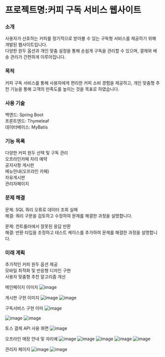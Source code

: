 

<h1> 프로젝트명:커피 구독 서비스 웹사이트 </h1>
<h3>소개</h3>
    사용자가 선호하는 커피를 정기적으로 받아볼 수 있는 구독형 서비스를 제공하기 위해 개발된 웹사이트입니다. <br>
    다양한 원두 옵션과 개인 맞춤 설정을 통해 손쉽게 구독을 관리할 수 있으며, 결제와 배송 관리가 간편하게 이루어집니다.<br>

<h3>목적</h3>
  커피 구독 서비스를 통해 사용자에게 편리한 커피 소비 경험을 제공하고, 개인 맞춤형 추천 기능을 통해 고객의 만족도를 높이는 것을 목표로 하였습니다.<br>

<h3>사용 기술</h3>
  백엔드: Spring Boot<br>
  프론트엔드: Thymeleaf<br>
  데이터베이스: MyBatis<br>
  
<h3>기능 목록</h3>
  다양한 커피 원두 선택 및 구독 관리<br>
  오프라인카페 자리 예약<br>
  공지사항 게시판<br>
  메뉴안내(오프라인 카페)<br>
  자유게시판<br>
  관리자페이지<br>

<h3>문제 해결</h3>
  문제: SQL 쿼리 오류로 데이터 조회 실패<br>
  해결: 쿼리 구문을 검토하고 수정하여 문제를 해결한 과정을 설명합니다.<br>

  문제: 컨트롤러에서 잘못된 응답 반환<br>
  해결: 반환 타입을 조정하고 테스트 케이스를 추가하여 문제를 해결한 과정을 설명합니다.<br>

<h3>미래 계획</h3>
  추가적인 커피 원두 옵션 제공<br>
  모바일 최적화 및 반응형 디자인 구현<br>
  사용자 맞춤형 추천 알고리즘 개선<br>
  



메인페이지 이미지
![image](https://github.com/user-attachments/assets/d974c2c9-1c7f-4427-8778-6fe11e3481ea)

게시판 구현 이미지
![image](https://github.com/user-attachments/assets/bf5f03a7-91e8-4b30-a662-0ca8b749a7c5)
![image](https://github.com/user-attachments/assets/26f7a14e-e7bb-4478-9bfe-3e8cec61e01a)

구독서비스 구현 이미
![image](https://github.com/user-attachments/assets/556867a5-1eb6-4e23-8b7a-2f561d7a9563)

![image](https://github.com/user-attachments/assets/5be284a1-f97a-43a9-8589-6c49208398cf) 
![image](https://github.com/user-attachments/assets/842c8af5-2cb9-46e0-a1b1-bf18a9811759)

토스 결제 API 사용 화면
![image](https://github.com/user-attachments/assets/933d52de-16b8-4ac3-bab0-94238b543242)

오프라인 매장 안내 및 자리예
![image](https://github.com/user-attachments/assets/80aee281-a0ff-4774-81c1-c7448b34bc54)
![image](https://github.com/user-attachments/assets/a7d803d1-2eca-4327-9c47-5e16a5b65760)
![image](https://github.com/user-attachments/assets/d742ea1e-8cf8-43e6-a206-2d4249d5f8e2)
![image](https://github.com/user-attachments/assets/2cae3329-9958-48f7-a3d4-5d9a55b95971)
![image](https://github.com/user-attachments/assets/79f534ff-203d-490c-a583-aaadabf22cfa)

관리자 페이지
![image](https://github.com/user-attachments/assets/23448ea4-0301-489d-9a2c-23876f730164)
![image](https://github.com/user-attachments/assets/14705478-baf7-47da-abe8-fe77100a5a6e)




  






